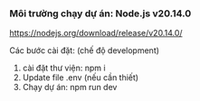 ### Môi trường chạy dự án: Node.js v20.14.0
https://nodejs.org/download/release/v20.14.0/

Các bước cài đặt: (chế độ development)
1. cài đặt thư viện: npm i
2. Update file .env (nếu cần thiết)
3. Chạy dự án: npm run dev


